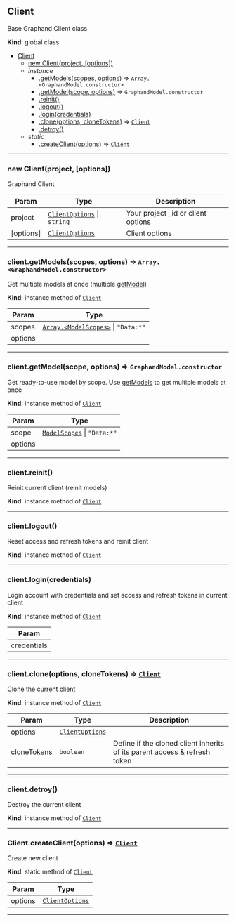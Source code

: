 <a name="Client"></a>

## Client
Base Graphand Client class

**Kind**: global class  

* [Client](Client.md#Client)
    * [new Client(project, [options])](#new_Client_new)
    * _instance_
        * [.getModels(scopes, options)](Client.md#Client+getModels) ⇒ <code>Array.&lt;GraphandModel.constructor&gt;</code>
        * [.getModel(scope, options)](Client.md#Client+getModel) ⇒ <code>GraphandModel.constructor</code>
        * [.reinit()](Client.md#Client+reinit)
        * [.logout()](Client.md#Client+logout)
        * [.login(credentials)](Client.md#Client+login)
        * [.clone(options, cloneTokens)](Client.md#Client+clone) ⇒ [<code>Client</code>](Client.md#Client)
        * [.detroy()](Client.md#Client+detroy)
    * _static_
        * [.createClient(options)](#Client.createClient) ⇒ [<code>Client</code>](Client.md#Client)


* * *

<a name="new_Client_new"></a>

### new Client(project, [options])
Graphand Client


| Param | Type | Description |
| --- | --- | --- |
| project | [<code>ClientOptions</code>](typedef.md#ClientOptions) \| <code>string</code> | Your project _id or client options |
| [options] | [<code>ClientOptions</code>](typedef.md#ClientOptions) | Client options |


* * *

<a name="Client+getModels"></a>

### client.getModels(scopes, options) ⇒ <code>Array.&lt;GraphandModel.constructor&gt;</code>
Get multiple models at once (multiple [getModel](Client.md#Client+getModel))

**Kind**: instance method of [<code>Client</code>](Client.md#Client)  

| Param | Type |
| --- | --- |
| scopes | [<code>Array.&lt;ModelScopes&gt;</code>](typedef.md#ModelScopes) \| <code>&quot;Data:\*&quot;</code> | 
| options |  | 


* * *

<a name="Client+getModel"></a>

### client.getModel(scope, options) ⇒ <code>GraphandModel.constructor</code>
Get ready-to-use model by scope. Use [getModels](Client.md#Client+getModels) to get multiple models at once

**Kind**: instance method of [<code>Client</code>](Client.md#Client)  

| Param | Type |
| --- | --- |
| scope | [<code>ModelScopes</code>](typedef.md#ModelScopes) \| <code>&quot;Data:\*&quot;</code> | 
| options |  | 


* * *

<a name="Client+reinit"></a>

### client.reinit()
Reinit current client (reinit models)

**Kind**: instance method of [<code>Client</code>](Client.md#Client)  

* * *

<a name="Client+logout"></a>

### client.logout()
Reset access and refresh tokens and reinit client

**Kind**: instance method of [<code>Client</code>](Client.md#Client)  

* * *

<a name="Client+login"></a>

### client.login(credentials)
Login account with credentials and set access and refresh tokens in current client

**Kind**: instance method of [<code>Client</code>](Client.md#Client)  

| Param |
| --- |
| credentials | 


* * *

<a name="Client+clone"></a>

### client.clone(options, cloneTokens) ⇒ [<code>Client</code>](Client.md#Client)
Clone the current client

**Kind**: instance method of [<code>Client</code>](Client.md#Client)  

| Param | Type | Description |
| --- | --- | --- |
| options | [<code>ClientOptions</code>](typedef.md#ClientOptions) |  |
| cloneTokens | <code>boolean</code> | Define if the cloned client inherits of its parent access & refresh token |


* * *

<a name="Client+detroy"></a>

### client.detroy()
Destroy the current client

**Kind**: instance method of [<code>Client</code>](Client.md#Client)  

* * *

<a name="Client.createClient"></a>

### Client.createClient(options) ⇒ [<code>Client</code>](Client.md#Client)
Create new client

**Kind**: static method of [<code>Client</code>](Client.md#Client)  

| Param | Type |
| --- | --- |
| options | [<code>ClientOptions</code>](typedef.md#ClientOptions) | 


* * *


